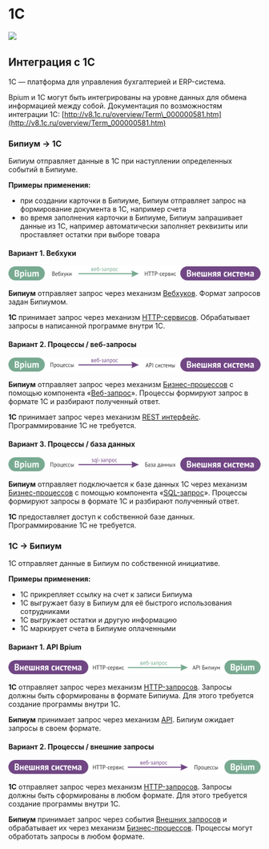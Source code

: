 # 1C

![](http://1c.ru/static/images/logo.png)

## Интеграция с 1C

1С — платформа для управления бухгалтерией и ERP-система.

Bpium и 1С могут быть интегрированы на уровне данных для обмена информацией между собой. Документация по возможностям интеграции 1С: [http://v8.1c.ru/overview/Term\_000000581.htm](http://v8.1c.ru/overview/Term_000000581.htm)

### Бипиум → 1С

Бипиум отправляет данные в 1С при наступлении определенных событий в Бипиуме.

**Примеры применения:**

* при создании карточки в Бипиуме, Бипиум отправляет запрос на формирование документа в 1С, например счета
* во время заполнения карточки в Бипиуме, Бипиум запрашивает данные из 1С, например автоматически заполняет реквизиты или проставляет остатки при выборе товара

#### Вариант 1. Вебхуки

![](../../../.gitbook/assets/bpium_send_webhook.png)

**Бипиум** отправляет запрос через механизм [Вебхуков](../data/webhooks.md). Формат запросов задан Бипиумом.

**1С** принимает запрос через механизм [HTTP-сервисов](http://v8.1c.ru/overview/Term_000000825.htm). Обрабатывает запросы в написанной программе внутри 1С.

#### Вариант 2. Процессы / веб-запросы

![](../../../.gitbook/assets/bpium_send_webrequest.png)

**Бипиум** отправляет запрос через механизм [Бизнес-процессов](../../../manual/processes/) с помощью компонента «[Веб-запрос](../../../manual/processes/scripts/components/webrequest.md)». Процессы формируют запрос в формате 1С и разбирают полученный ответ.

**1С** принимает запрос через механизм [REST интерфейс](http://v8.1c.ru/overview/Term_000000824.htm). Программирование 1С не требуется.

#### Вариант 3. Процессы / база данных

![](../../../.gitbook/assets/bpium_send_sql.png)

**Бипиум** отправляет подключается к базе данных 1С через механизм [Бизнес-процессов](../../../manual/processes/) с помощью компонента «[SQL-запрос](../../../manual/processes/scripts/components/sql.md)». Процессы формируют запросы в формате 1С и разбирают полученный ответ.

**1С** предоставляет доступ к собственной базе данных. Программирование 1С не требуется.

### 1С → Бипиум

1С отправляет данные в Бипиум по собственной инициативе.

**Примеры применения:**

* 1С прикрепляет ссылку на счет к записи Бипиума
* 1С выгружает базу в Бипиум для её быстрого использования сотрудниками
* 1С выгружает остатки и другую информацию
* 1С маркирует счета в Бипиуме оплаченными

#### Вариант 1. API Bpium

![](../../../.gitbook/assets/bpium_get_api.png)

**1С** отправляет запрос через механизм [HTTP-запросов](http://v8.1c.ru/overview/Term_000000893.htm). Запросы должны быть сформированы в формате Бипиума. Для этого требуется создание программы внутри 1С.

**Бипиум** принимает запрос через механизм [API](../../api/). Бипиум ожидает запросы в своем формате.

#### Вариант 2. Процессы / внешние запросы

![](../../../.gitbook/assets/bpium_get_webrequest.png)

**1С** отправляет запрос через механизм [HTTP-запросов](http://v8.1c.ru/overview/Term_000000893.htm). Запросы должны быть сформированы в любом формате. Для этого требуется создание программы внутри 1С.

**Бипиум** принимает запрос через события [Внешних запросов](../../../manual/processes/events/webrequests.md) и обрабатывает их через механизм [Бизнес-процессов](../../../manual/processes/). Процессы могут обработать запросы в любом формате.

